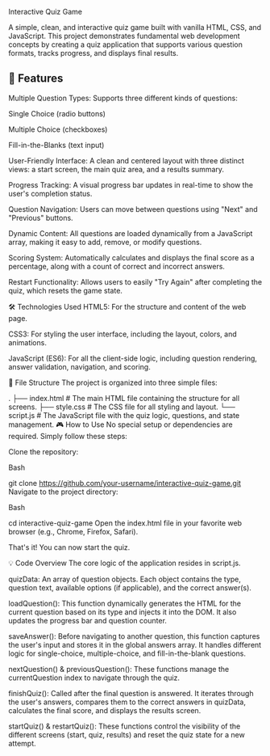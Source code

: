 
Interactive Quiz Game

A simple, clean, and interactive quiz game built with vanilla HTML, CSS, and JavaScript. This project demonstrates fundamental web development concepts by creating a quiz application that supports various question formats, tracks progress, and displays final results.

## 🚀 Features

Multiple Question Types: Supports three different kinds of questions:

Single Choice (radio buttons)

Multiple Choice (checkboxes)

Fill-in-the-Blanks (text input)

User-Friendly Interface: A clean and centered layout with three distinct views: a start screen, the main quiz area, and a results summary.

Progress Tracking: A visual progress bar updates in real-time to show the user's completion status.

Question Navigation: Users can move between questions using "Next" and "Previous" buttons.

Dynamic Content: All questions are loaded dynamically from a JavaScript array, making it easy to add, remove, or modify questions.

Scoring System: Automatically calculates and displays the final score as a percentage, along with a count of correct and incorrect answers.

Restart Functionality: Allows users to easily "Try Again" after completing the quiz, which resets the game state.

🛠️ Technologies Used
HTML5: For the structure and content of the web page.

CSS3: For styling the user interface, including the layout, colors, and animations.

JavaScript (ES6): For all the client-side logic, including question rendering, answer validation, navigation, and scoring.

📁 File Structure
The project is organized into three simple files:

.
├── index.html      # The main HTML file containing the structure for all screens.
├── style.css       # The CSS file for all styling and layout.
└── script.js       # The JavaScript file with the quiz logic, questions, and state management.
🎮 How to Use
No special setup or dependencies are required. Simply follow these steps:

Clone the repository:

Bash

git clone https://github.com/your-username/interactive-quiz-game.git
Navigate to the project directory:

Bash

cd interactive-quiz-game
Open the index.html file in your favorite web browser (e.g., Chrome, Firefox, Safari).

That's it! You can now start the quiz.

💡 Code Overview
The core logic of the application resides in script.js.

quizData: An array of question objects. Each object contains the type, question text, available options (if applicable), and the correct answer(s).

loadQuestion(): This function dynamically generates the HTML for the current question based on its type and injects it into the DOM. It also updates the progress bar and question counter.

saveAnswer(): Before navigating to another question, this function captures the user's input and stores it in the global answers array. It handles different logic for single-choice, multiple-choice, and fill-in-the-blank questions.

nextQuestion() & previousQuestion(): These functions manage the currentQuestion index to navigate through the quiz.

finishQuiz(): Called after the final question is answered. It iterates through the user's answers, compares them to the correct answers in quizData, calculates the final score, and displays the results screen.

startQuiz() & restartQuiz(): These functions control the visibility of the different screens (start, quiz, results) and reset the quiz state for a new attempt.
